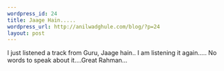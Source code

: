 ```yaml
--- 
wordpress_id: 24
title: Jaage Hain.....
wordpress_url: http://anilwadghule.com/blog/?p=24
layout: post
---
```

<p>I just listened a track from Guru, Jaage hain.. I am listening it again..... No words to speak about it....Great Rahman...</p>
